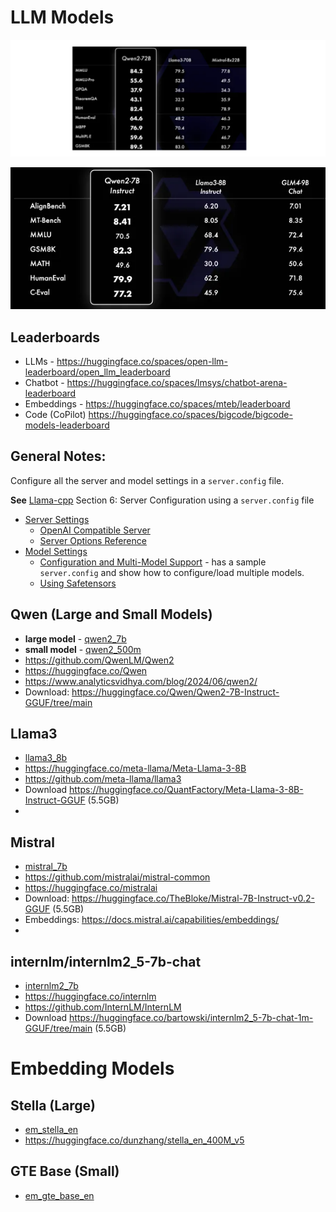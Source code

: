 # LLM Models

![A](imgs/image-56.png)

![B](imgs/qw_1-thumbnail.png)

## Leaderboards

- LLMs - https://huggingface.co/spaces/open-llm-leaderboard/open_llm_leaderboard
- Chatbot - https://huggingface.co/spaces/lmsys/chatbot-arena-leaderboard
- Embeddings - https://huggingface.co/spaces/mteb/leaderboard
- Code (CoPilot) https://huggingface.co/spaces/bigcode/bigcode-models-leaderboard

## General Notes:

Configure all the server and model settings in a `server.config` file.  

**See** [Llama-cpp](../prototype/jeff/2-llm-server/llama-cpp/README.md) Section 6: Server Configuration using a `server.config` file

- [Server Settings](https://llama-cpp-python.readthedocs.io/en/latest/server/#llama_cpp.server.settings.ServerSettings)
  - [OpenAI Compatible Server](https://llama-cpp-python.readthedocs.io/en/latest/server/)
  - [Server Options Reference](https://llama-cpp-python.readthedocs.io/en/latest/server/#server-options-reference)
- [Model Settings](https://llama-cpp-python.readthedocs.io/en/latest/server/#llama_cpp.server.settings.ModelSettings)
  - [Configuration and Multi-Model Support](https://llama-cpp-python.readthedocs.io/en/latest/server/#configuration-and-multi-model-support) - has a sample `server.config` and show how to configure/load multiple models.
  - [Using Safetensors](https://gist.github.com/AltAcc1812/0bc4b80838b49b6c3bdce9d94b66cb54)



## Qwen (Large and Small Models)

- **large model** - [qwen2_7b](qwen2_7b/README.md)
- **small model** - [qwen2_500m](qwen2_500m/README.md)
- https://github.com/QwenLM/Qwen2
- https://huggingface.co/Qwen
- https://www.analyticsvidhya.com/blog/2024/06/qwen2/
- Download:  https://huggingface.co/Qwen/Qwen2-7B-Instruct-GGUF/tree/main

## Llama3

- [llama3_8b](llama3_8b/README.md)
- https://huggingface.co/meta-llama/Meta-Llama-3-8B
- https://github.com/meta-llama/llama3
- Download https://huggingface.co/QuantFactory/Meta-Llama-3-8B-Instruct-GGUF (5.5GB)
- 

## Mistral

- [mistral_7b](mistral_7b/README.md)
- https://github.com/mistralai/mistral-common
- https://huggingface.co/mistralai
- Download: https://huggingface.co/TheBloke/Mistral-7B-Instruct-v0.2-GGUF (5.5GB)
- Embeddings: https://docs.mistral.ai/capabilities/embeddings/
- 

## internlm/internlm2_5-7b-chat

- [internlm2_7b](internlm2_7b/README.md)
- https://huggingface.co/internlm
- https://github.com/InternLM/InternLM
- Download https://huggingface.co/bartowski/internlm2_5-7b-chat-1m-GGUF/tree/main (5.5GB)


# Embedding Models

## Stella (Large)

- [em_stella_en](em_stella_en/README.md)
- https://huggingface.co/dunzhang/stella_en_400M_v5

## GTE Base (Small)

- [em_gte_base_en](em_gte_base_en/README.md)

